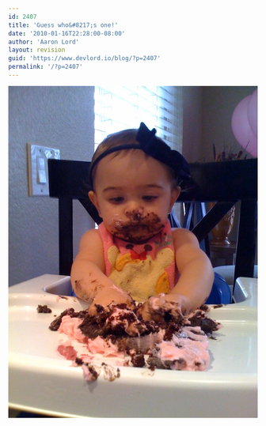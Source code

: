 ```yaml
---
id: 2407
title: 'Guess who&#8217;s one!'
date: '2010-01-16T22:28:00-08:00'
author: 'Aaron Lord'
layout: revision
guid: 'https://www.devlord.io/blog/?p=2407'
permalink: '/?p=2407'
---
```


<p class="mobile-photo"><a href="/assets/img/2011/10/photo-743772.jpg"><img src="/assets/img/2011/10/photo-743772.jpg?w=225" border="0" alt="" /></a></p><div class="blogger-post-footer"><img width='1' height='1' src="/guess-whos-one/"' /></div>